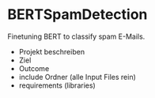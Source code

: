 # BERTSpamDetection
Finetuning BERT to classify spam E-Mails.

- Projekt beschreiben
- Ziel
- Outcome
- include Ordner (alle Input Files rein)
- requirements (libraries)
